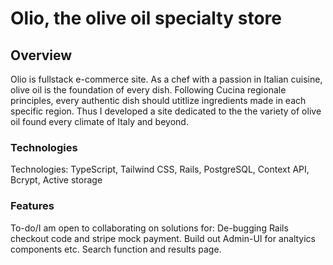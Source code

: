 # Olio, the olive oil specialty store

## Overview

Olio is fullstack e-commerce site. As a chef with a passion in Italian cuisine, olive oil is the foundation of every dish. 
Following Cucina regionale principles, every authentic dish should utitlize ingredients made in each specific region. 
Thus I developed a site dedicated to the the variety of olive oil found every climate of Italy and beyond.

### Technologies

Technologies: TypeScript, Tailwind CSS, Rails, PostgreSQL, Context API, Bcrypt, Active storage

### Features

To-do/I am open to collaborating on solutions for:
     De-bugging Rails checkout code and stripe mock payment.
     Build out Admin-UI for analtyics components etc. 
     Search function and results page.
     

